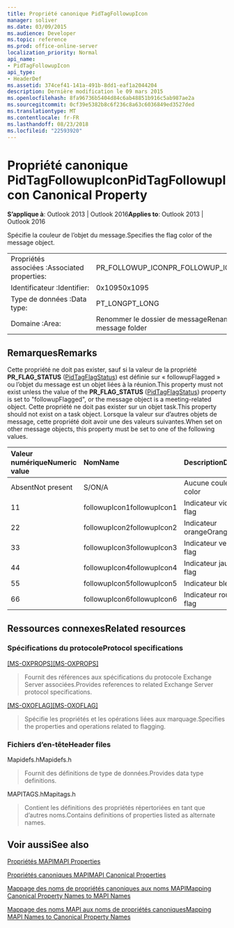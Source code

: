 ```yaml
---
title: Propriété canonique PidTagFollowupIcon
manager: soliver
ms.date: 03/09/2015
ms.audience: Developer
ms.topic: reference
ms.prod: office-online-server
localization_priority: Normal
api_name:
- PidTagFollowupIcon
api_type:
- HeaderDef
ms.assetid: 374cef41-141a-491b-8dd1-eaf1a2044204
description: Dernière modification le 09 mars 2015
ms.openlocfilehash: 8fa96736b5404d84c6ab48851b916c5ab987ae2a
ms.sourcegitcommit: 0cf39e5382b8c6f236c8a63c6036849ed3527ded
ms.translationtype: MT
ms.contentlocale: fr-FR
ms.lasthandoff: 08/23/2018
ms.locfileid: "22593920"
---
```

# <a name="pidtagfollowupicon-canonical-property"></a><span data-ttu-id="eca00-103">Propriété canonique PidTagFollowupIcon</span><span class="sxs-lookup"><span data-stu-id="eca00-103">PidTagFollowupIcon Canonical Property</span></span>

  
  
<span data-ttu-id="eca00-104">**S’applique à**: Outlook 2013 | Outlook 2016</span><span class="sxs-lookup"><span data-stu-id="eca00-104">**Applies to**: Outlook 2013 | Outlook 2016</span></span> 
  
<span data-ttu-id="eca00-105">Spécifie la couleur de l’objet du message.</span><span class="sxs-lookup"><span data-stu-id="eca00-105">Specifies the flag color of the message object.</span></span>
  
|||
|:-----|:-----|
|<span data-ttu-id="eca00-106">Propriétés associées :</span><span class="sxs-lookup"><span data-stu-id="eca00-106">Associated properties:</span></span>  <br/> |<span data-ttu-id="eca00-107">PR_FOLLOWUP_ICON</span><span class="sxs-lookup"><span data-stu-id="eca00-107">PR_FOLLOWUP_ICON</span></span>  <br/> |
|<span data-ttu-id="eca00-108">Identificateur :</span><span class="sxs-lookup"><span data-stu-id="eca00-108">Identifier:</span></span>  <br/> |<span data-ttu-id="eca00-109">0x1095</span><span class="sxs-lookup"><span data-stu-id="eca00-109">0x1095</span></span>  <br/> |
|<span data-ttu-id="eca00-110">Type de données :</span><span class="sxs-lookup"><span data-stu-id="eca00-110">Data type:</span></span>  <br/> |<span data-ttu-id="eca00-111">PT_LONG</span><span class="sxs-lookup"><span data-stu-id="eca00-111">PT_LONG</span></span>  <br/> |
|<span data-ttu-id="eca00-112">Domaine :</span><span class="sxs-lookup"><span data-stu-id="eca00-112">Area:</span></span>  <br/> |<span data-ttu-id="eca00-113">Renommer le dossier de message</span><span class="sxs-lookup"><span data-stu-id="eca00-113">Rename message folder</span></span>  <br/> |
   
## <a name="remarks"></a><span data-ttu-id="eca00-114">Remarques</span><span class="sxs-lookup"><span data-stu-id="eca00-114">Remarks</span></span>

<span data-ttu-id="eca00-115">Cette propriété ne doit pas exister, sauf si la valeur de la propriété **PR_FLAG_STATUS** ([PidTagFlagStatus](pidtagflagstatus-canonical-property.md)) est définie sur « followupFlagged » ou l’objet du message est un objet liées à la réunion.</span><span class="sxs-lookup"><span data-stu-id="eca00-115">This property must not exist unless the value of the **PR_FLAG_STATUS** ([PidTagFlagStatus](pidtagflagstatus-canonical-property.md)) property is set to "followupFlagged", or the message object is a meeting-related object.</span></span> <span data-ttu-id="eca00-116">Cette propriété ne doit pas exister sur un objet task.</span><span class="sxs-lookup"><span data-stu-id="eca00-116">This property should not exist on a task object.</span></span> <span data-ttu-id="eca00-117">Lorsque la valeur sur d’autres objets de message, cette propriété doit avoir une des valeurs suivantes.</span><span class="sxs-lookup"><span data-stu-id="eca00-117">When set on other message objects, this property must be set to one of the following values.</span></span>
  
|<span data-ttu-id="eca00-118">**Valeur numérique**</span><span class="sxs-lookup"><span data-stu-id="eca00-118">**Numeric value**</span></span>|<span data-ttu-id="eca00-119">**Nom**</span><span class="sxs-lookup"><span data-stu-id="eca00-119">**Name**</span></span>|<span data-ttu-id="eca00-120">**Description**</span><span class="sxs-lookup"><span data-stu-id="eca00-120">**Description**</span></span>|
|:-----|:-----|:-----|
|<span data-ttu-id="eca00-121">Absent</span><span class="sxs-lookup"><span data-stu-id="eca00-121">Not present</span></span>  <br/> |<span data-ttu-id="eca00-122">S/O</span><span class="sxs-lookup"><span data-stu-id="eca00-122">N/A</span></span>  <br/> |<span data-ttu-id="eca00-123">Aucune couleur</span><span class="sxs-lookup"><span data-stu-id="eca00-123">No color</span></span>  <br/> |
|<span data-ttu-id="eca00-124">1</span><span class="sxs-lookup"><span data-stu-id="eca00-124">1</span></span>  <br/> |<span data-ttu-id="eca00-125">followupIcon1</span><span class="sxs-lookup"><span data-stu-id="eca00-125">followupIcon1</span></span>  <br/> |<span data-ttu-id="eca00-126">Indicateur violet</span><span class="sxs-lookup"><span data-stu-id="eca00-126">Purple flag</span></span>  <br/> |
|<span data-ttu-id="eca00-127">2</span><span class="sxs-lookup"><span data-stu-id="eca00-127">2</span></span>  <br/> |<span data-ttu-id="eca00-128">followupIcon2</span><span class="sxs-lookup"><span data-stu-id="eca00-128">followupIcon2</span></span>  <br/> |<span data-ttu-id="eca00-129">Indicateur orange</span><span class="sxs-lookup"><span data-stu-id="eca00-129">Orange flag</span></span>  <br/> |
|<span data-ttu-id="eca00-130">3</span><span class="sxs-lookup"><span data-stu-id="eca00-130">3</span></span>  <br/> |<span data-ttu-id="eca00-131">followupIcon3</span><span class="sxs-lookup"><span data-stu-id="eca00-131">followupIcon3</span></span>  <br/> |<span data-ttu-id="eca00-132">Indicateur vert</span><span class="sxs-lookup"><span data-stu-id="eca00-132">Green flag</span></span>  <br/> |
|<span data-ttu-id="eca00-133">4</span><span class="sxs-lookup"><span data-stu-id="eca00-133">4</span></span>  <br/> |<span data-ttu-id="eca00-134">followupIcon4</span><span class="sxs-lookup"><span data-stu-id="eca00-134">followupIcon4</span></span>  <br/> |<span data-ttu-id="eca00-135">Indicateur jaune</span><span class="sxs-lookup"><span data-stu-id="eca00-135">Yellow flag</span></span>  <br/> |
|<span data-ttu-id="eca00-136">5</span><span class="sxs-lookup"><span data-stu-id="eca00-136">5</span></span>  <br/> |<span data-ttu-id="eca00-137">followupIcon5</span><span class="sxs-lookup"><span data-stu-id="eca00-137">followupIcon5</span></span>  <br/> |<span data-ttu-id="eca00-138">Indicateur bleu</span><span class="sxs-lookup"><span data-stu-id="eca00-138">Blue flag</span></span>  <br/> |
|<span data-ttu-id="eca00-139">6</span><span class="sxs-lookup"><span data-stu-id="eca00-139">6</span></span>  <br/> |<span data-ttu-id="eca00-140">followupIcon6</span><span class="sxs-lookup"><span data-stu-id="eca00-140">followupIcon6</span></span>  <br/> |<span data-ttu-id="eca00-141">Indicateur rouge</span><span class="sxs-lookup"><span data-stu-id="eca00-141">Red flag</span></span>  <br/> |
   
## <a name="related-resources"></a><span data-ttu-id="eca00-142">Ressources connexes</span><span class="sxs-lookup"><span data-stu-id="eca00-142">Related resources</span></span>

### <a name="protocol-specifications"></a><span data-ttu-id="eca00-143">Spécifications du protocole</span><span class="sxs-lookup"><span data-stu-id="eca00-143">Protocol specifications</span></span>

<span data-ttu-id="eca00-144">[[MS-OXPROPS]](http://msdn.microsoft.com/library/f6ab1613-aefe-447d-a49c-18217230b148%28Office.15%29.aspx)</span><span class="sxs-lookup"><span data-stu-id="eca00-144">[[MS-OXPROPS]](http://msdn.microsoft.com/library/f6ab1613-aefe-447d-a49c-18217230b148%28Office.15%29.aspx)</span></span>
  
> <span data-ttu-id="eca00-145">Fournit des références aux spécifications du protocole Exchange Server associées.</span><span class="sxs-lookup"><span data-stu-id="eca00-145">Provides references to related Exchange Server protocol specifications.</span></span>
    
<span data-ttu-id="eca00-146">[[MS-OXOFLAG]](http://msdn.microsoft.com/library/f1e50be4-ed30-4c2a-b5cb-8ff3aaaf9b91%28Office.15%29.aspx)</span><span class="sxs-lookup"><span data-stu-id="eca00-146">[[MS-OXOFLAG]](http://msdn.microsoft.com/library/f1e50be4-ed30-4c2a-b5cb-8ff3aaaf9b91%28Office.15%29.aspx)</span></span>
  
> <span data-ttu-id="eca00-147">Spécifie les propriétés et les opérations liées aux marquage.</span><span class="sxs-lookup"><span data-stu-id="eca00-147">Specifies the properties and operations related to flagging.</span></span>
    
### <a name="header-files"></a><span data-ttu-id="eca00-148">Fichiers d’en-tête</span><span class="sxs-lookup"><span data-stu-id="eca00-148">Header files</span></span>

<span data-ttu-id="eca00-149">Mapidefs.h</span><span class="sxs-lookup"><span data-stu-id="eca00-149">Mapidefs.h</span></span>
  
> <span data-ttu-id="eca00-150">Fournit des définitions de type de données.</span><span class="sxs-lookup"><span data-stu-id="eca00-150">Provides data type definitions.</span></span>
    
<span data-ttu-id="eca00-151">MAPITAGS.h</span><span class="sxs-lookup"><span data-stu-id="eca00-151">Mapitags.h</span></span>
  
> <span data-ttu-id="eca00-152">Contient les définitions des propriétés répertoriées en tant que d’autres noms.</span><span class="sxs-lookup"><span data-stu-id="eca00-152">Contains definitions of properties listed as alternate names.</span></span>
    
## <a name="see-also"></a><span data-ttu-id="eca00-153">Voir aussi</span><span class="sxs-lookup"><span data-stu-id="eca00-153">See also</span></span>



[<span data-ttu-id="eca00-154">Propriétés MAPI</span><span class="sxs-lookup"><span data-stu-id="eca00-154">MAPI Properties</span></span>](mapi-properties.md)
  
[<span data-ttu-id="eca00-155">Propriétés canoniques MAPI</span><span class="sxs-lookup"><span data-stu-id="eca00-155">MAPI Canonical Properties</span></span>](mapi-canonical-properties.md)
  
[<span data-ttu-id="eca00-156">Mappage des noms de propriétés canoniques aux noms MAPI</span><span class="sxs-lookup"><span data-stu-id="eca00-156">Mapping Canonical Property Names to MAPI Names</span></span>](mapping-canonical-property-names-to-mapi-names.md)
  
[<span data-ttu-id="eca00-157">Mappage des noms MAPI aux noms de propriétés canoniques</span><span class="sxs-lookup"><span data-stu-id="eca00-157">Mapping MAPI Names to Canonical Property Names</span></span>](mapping-mapi-names-to-canonical-property-names.md)

